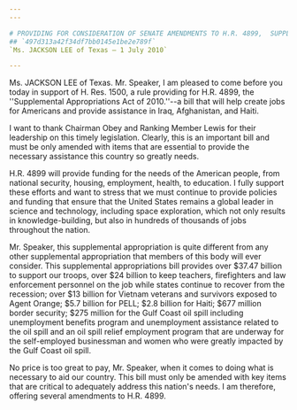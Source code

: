 ```yaml
---
---

# PROVIDING FOR CONSIDERATION OF SENATE AMENDMENTS TO H.R. 4899,  SUPPLEMENTAL APPROPRIATIONS ACT, 2010
## `497d313a42f34df7bb0145e1be2e789f`
`Ms. JACKSON LEE of Texas — 1 July 2010`

---
```



Ms. JACKSON LEE of Texas. Mr. Speaker, I am pleased to come before 
you today in support of H. Res. 1500, a rule providing for H.R. 4899, 
the ''Supplemental Appropriations Act of 2010.''--a bill that will help 
create jobs for Americans and provide assistance in Iraq, Afghanistan, 
and Haiti.

I want to thank Chairman Obey and Ranking Member Lewis for their 
leadership on this timely legislation. Clearly, this is an important 
bill and must be only amended with items that are essential to provide 
the necessary assistance this country so greatly needs.

H.R. 4899 will provide funding for the needs of the American people, 
from national security, housing, employment, health, to education. I 
fully support these efforts and want to stress that we must continue to 
provide policies and funding that ensure that the United States remains 
a global leader in science and technology, including space exploration, 
which not only results in knowledge-building, but also in hundreds of 
thousands of jobs throughout the nation.

Mr. Speaker, this supplemental appropriation is quite different from 
any other supplemental appropriation that members of this body will 
ever consider. This supplemental appropriations bill provides over 
$37.47 billion to support our troops, over $24 billion to keep 
teachers, firefighters and law enforcement personnel on the job while 
states continue to recover from the recession; over $13 billion for 
Vietnam veterans and survivors exposed to Agent Orange; $5.7 billion 
for PELL; $2.8 billion for Haiti; $677 million border security; $275 
million for the Gulf Coast oil spill including unemployment benefits 
program and unemployment assistance related to the oil spill and an oil 
spill relief employment program that are underway for the self-employed 
businessman and women who were greatly impacted by the Gulf Coast oil 
spill.

No price is too great to pay, Mr. Speaker, when it comes to doing 
what is necessary to aid our country. This bill must only be amended 
with key items that are critical to adequately address this nation's 
needs. I am therefore, offering several amendments to H.R. 4899.

